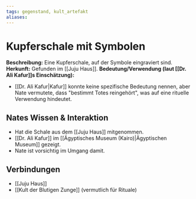 ```yaml
---
tags: gegenstand, kult_artefakt
aliases:
---
```

# Kupferschale mit Symbolen

**Beschreibung:** Eine Kupferschale, auf der Symbole eingraviert sind.
**Herkunft:** Gefunden im [[Juju Haus]].
**Bedeutung/Verwendung (laut [[Dr. Ali Kafur]]s Einschätzung):**
*   [[Dr. Ali Kafur|Kafur]] konnte keine spezifische Bedeutung nennen, aber Nate vermutete, dass "bestimmt Totes reingehört", was auf eine rituelle Verwendung hindeutet.

## Nates Wissen & Interaktion
*   Hat die Schale aus dem [[Juju Haus]] mitgenommen.
*   [[Dr. Ali Kafur]] im [[Ägyptisches Museum (Kairo)|Ägyptischen Museum]] gezeigt.
*   Nate ist vorsichtig im Umgang damit.

## Verbindungen
*   [[Juju Haus]]
*   [[Kult der Blutigen Zunge]] (vermutlich für Rituale)